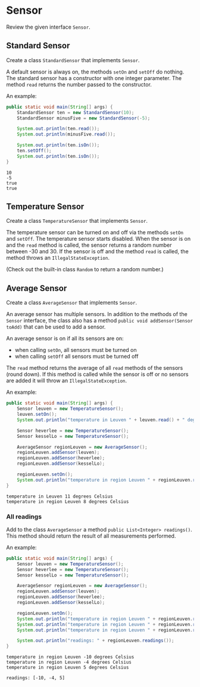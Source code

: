 # Sensor

Review the given interface `Sensor`.

## Standard Sensor

Create a class `StandardSensor` that implements `Sensor`.

A default sensor is always on, the methods `setOn` and `setOff` do nothing. 
The standard sensor has a constructor with one integer parameter. 
The method `read` returns the number passed to the constructor.

An example:

```java
public static void main(String[] args) {
    StandardSensor ten = new StandardSensor(10);
    StandardSensor minusFive = new StandardSensor(-5);

    System.out.println(ten.read());
    System.out.println(minusFive.read());

    System.out.println(ten.isOn());
    ten.setOff();
    System.out.println(ten.isOn());
}
```

```console
10
-5
true
true
```

## Temperature Sensor

Create a class `TemperatureSensor` that implements `Sensor`.

The temperature sensor can be turned on and off via the methods `setOn` and `setOff`.
The temperature sensor starts disabled. When the sensor is on and the `read` method is called, the sensor returns a random number between 
-30 and 30. If the sensor is off and the method `read` is called, the method throws an `IllegalStateException`.

(Check out the built-in class `Random` to return a random number.)

## Average Sensor

Create a class `AverageSensor` that implements `Sensor`.

An average sensor has multiple sensors. In addition to the methods of the `Sensor` interface, the class also has a method
`public void addSensor(Sensor toAdd)` that can be used to add a sensor.

An average sensor is on if all its sensors are on:
* when calling `setOn`, all sensors must be turned on
* when calling `setOff` all sensors must be turned off

The `read` method returns the average of all `read` methods of the sensors (round down). If this method is called
while the sensor is off or no sensors are added it will throw an `IllegalStateException`.

An example:

```java
public static void main(String[] args) {
    Sensor leuven = new TemperatureSensor();
    leuven.setOn();
    System.out.println("temperature in Leuven " + leuven.read() + " degrees Celsius");

    Sensor heverlee = new TemperatureSensor();
    Sensor kesselLo = new TemperatureSensor();

    AverageSensor regionLeuven = new AverageSensor();
    regionLeuven.addSensor(leuven);
    regionLeuven.addSensor(heverlee);
    regionLeuven.addSensor(kesselLo);

    regionLeuven.setOn();
    System.out.println("temperature in region Leuven " + regionLeuven.read() + " degrees Celsius");
}
```

```console
temperature in Leuven 11 degrees Celsius
temperature in region Leuven 8 degrees Celsius
```

### All readings

Add to the class `AverageSensor` a method `public List<Integer> readings()`. This method should return the result of all measurements performed.

An example:

```java
public static void main(String[] args) {
    Sensor leuven = new TemperatureSensor();
    Sensor heverlee = new TemperatureSensor();
    Sensor kesselLo = new TemperatureSensor();

    AverageSensor regionLeuven = new AverageSensor();
    regionLeuven.addSensor(leuven);
    regionLeuven.addSensor(heverlee);
    regionLeuven.addSensor(kesselLo);

    regionLeuven.setOn();
    System.out.println("temperature in region Leuven " + regionLeuven.read() + " degrees Celsius");
    System.out.println("temperature in region Leuven " + regionLeuven.read() + " degrees Celsius");
    System.out.println("temperature in region Leuven " + regionLeuven.read() + " degrees Celsius");

    System.out.println("readings: " + regionLeuven.readings());
}
```

```console
temperature in region Leuven -10 degrees Celsius
temperature in region Leuven -4 degrees Celsius
temperature in region Leuven 5 degrees Celsius

readings: [-10, -4, 5]
```